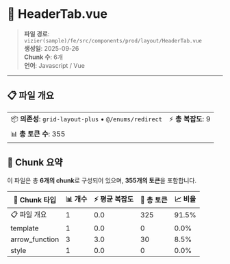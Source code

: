 # 📄 HeaderTab.vue

> **파일 경로**: `vizier(sample)/fe/src/components/prod/layout/HeaderTab.vue`  
> **생성일**: 2025-09-26  
> **Chunk 수**: 6개  
> **언어**: Javascript / Vue
---





## 📋 파일 개요

| | |
|--|--|
| 📦 **의존성**: `grid-layout-plus` • `@/enums/redirect` | ⚡ **총 복잡도**: 9 |
| 📊 **총 토큰 수**: 355 |  |






## 🧩 Chunk 요약

이 파일은 총 **6개의 chunk**로 구성되어 있으며, **355개의 토큰**을 포함합니다.

| 🧩 Chunk 타입 | 📊 개수 | ⚡ 평균 복잡도 | 📝 총 토큰 | 📈 비율 |
|---------------|--------|-------------|----------|--------|
| 📋 파일 개요 | 1 | 0.0 | 325 | 91.5% |
| template | 1 | 0.0 | 0 | 0.0% |
| arrow_function | 3 | 3.0 | 30 | 8.5% |
| style | 1 | 0.0 | 0 | 0.0% |

